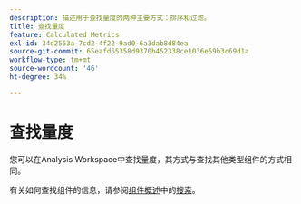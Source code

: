 ```yaml
---
description: 描述用于查找量度的两种主要方式：排序和过滤。
title: 查找量度
feature: Calculated Metrics
exl-id: 34d2563a-7cd2-4f22-9ad0-6a3dab8d84ea
source-git-commit: 65eafd65358d9370b452338ce1036e59b3c69d1a
workflow-type: tm+mt
source-wordcount: '46'
ht-degree: 34%

---
```


# 查找量度

您可以在Analysis Workspace中查找量度，其方式与查找其他类型组件的方式相同。

有关如何查找组件的信息，请参阅[组件概述](/help/components/overview.md)中的[搜索](/help/components/overview.md#search)。
